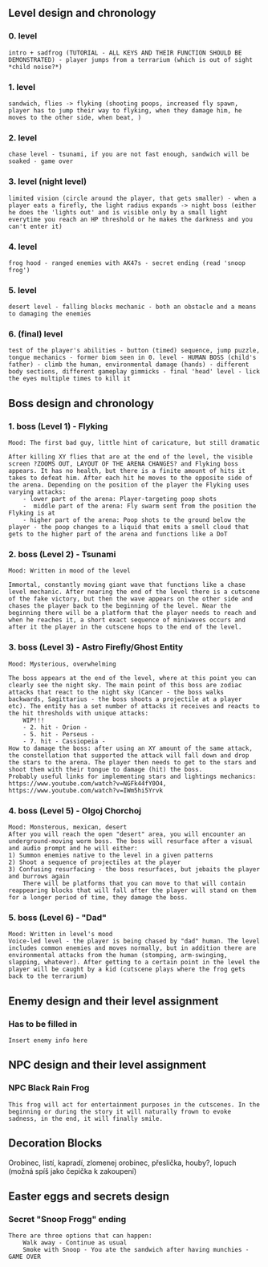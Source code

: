 ## Level design and chronology
### 0. level
    intro + sadfrog (TUTORIAL - ALL KEYS AND THEIR FUNCTION SHOULD BE DEMONSTRATED) - player jumps from a terrarium (which is out of sight *child noise?*)
### 1. level
    sandwich, flies -> flyking (shooting poops, increased fly spawn, player has to jump their way to flyking, when they damage him, he moves to the other side, when beat, )
### 2. level
    chase level - tsunami, if you are not fast enough, sandwich will be soaked - game over
### 3. level (night level)
    limited vision (circle around the player, that gets smaller) - when a player eats a firefly, the light radius expands -> night boss (either he does the 'lights out' and is visible only by a small light everytime you reach an HP threshold or he makes the darkness and you can't enter it) 
### 4. level
    frog hood - ranged enemies with AK47s - secret ending (read 'snoop frog')
### 5. level
    desert level - falling blocks mechanic - both an obstacle and a means to damaging the enemies
### 6. (final) level
    test of the player's abilities - button (timed) sequence, jump puzzle, tongue mechanics - former biom seen in 0. level - HUMAN BOSS (child's father) - climb the human, environmental damage (hands) - different body sections, different gameplay gimmicks - final 'head' level - lick the eyes multiple times to kill it

## Boss design and chronology
### 1. boss (Level 1) - Flyking
    Mood: The first bad guy, little hint of caricature, but still dramatic

    After killing XY flies that are at the end of the level, the visible screen ?ZOOMS OUT, LAYOUT OF THE ARENA CHANGES? and Flyking boss appears. It has no health, but there is a finite amount of hits it takes to defeat him. After each hit he moves to the opposite side of the arena. Depending on the position of the player the Flyking uses varying attacks:
        - lower part of the arena: Player-targeting poop shots
        -  middle part of the arena: Fly swarm sent from the position the Flyking is at
        - higher part of the arena: Poop shots to the ground below the player - the poop changes to a liquid that emits a smell cloud that gets to the higher part of the arena and functions like a DoT
### 2. boss (Level 2) - Tsunami
    Mood: Written in mood of the level
    
    Immortal, constantly moving giant wave that functions like a chase level mechanic. After nearing the end of the level there is a cutscene of the fake victory, but then the wave appears on the other side and chases the player back to the beginning of the level. Near the beginning there will be a platform that the player needs to reach and when he reaches it, a short exact sequence of miniwaves occurs and after it the player in the cutscene hops to the end of the level.
### 3. boss (Level 3) - Astro Firefly/Ghost Entity
    Mood: Mysterious, overwhelming
    
    The boss appears at the end of the level, where at this point you can clearly see the night sky. The main point of this boss are zodiac attacks that react to the night sky (Cancer - the boss walks backwards, Sagittarius - the boss shoots a projectile at a player etc). The entity has a set number of attacks it receives and reacts to the hit thresholds with unique attacks:
        WIP!!!
        - 2. hit - Orion - 
        - 5. hit - Perseus - 
        - 7. hit - Cassiopeia - 
    How to damage the boss: after using an XY amount of the same attack, the constellation that supported the attack will fall down and drop the stars to the arena. The player then needs to get to the stars and shoot them with their tongue to damage (hit) the boss.
    Probably useful links for implementing stars and lightings mechanics: https://www.youtube.com/watch?v=NGFk44fY0O4, https://www.youtube.com/watch?v=IWm5hi5Yrvk
### 4. boss (Level 5) - Olgoj Chorchoj
    Mood: Monsterous, mexican, desert
    After you will reach the open "desert" area, you will encounter an underground-moving worm boss. The boss will resurface after a visual and audio prompt and he will either:
    1) Summon enemies native to the level in a given patterns
    2) Shoot a sequence of projectiles at the player
    3) Confusing resurfacing - the boss resurfaces, but jebaits the player and burrows again
        There will be platforms that you can move to that will contain reappearing blocks that will fall after the player will stand on them for a longer period of time, they damage the boss.
### 5. boss (Level 6) - "Dad"
    Mood: Written in level's mood
    Voice-led level - the player is being chased by "dad" human. The level includes common enemies and moves normally, but in addition there are environmental attacks from the human (stomping, arm-swinging, slapping, whatever). After getting to a certain point in the level the player will be caught by a kid (cutscene plays where the frog gets back to the terrarium)
## Enemy design and their level assignment
### Has to be filled in
    Insert enemy info here

## NPC design and their level assignment
### NPC Black Rain Frog
    This frog will act for entertainment purposes in the cutscenes. In the beginning or during the story it will naturally frown to evoke sadness, in the end, it will finally smile.
    
## Decoration Blocks
Orobinec, listí, kapradí, zlomenej orobinec, přeslička, houby?, lopuch (možná spíš jako čepička k zakoupení)

## Easter eggs and secrets design
### Secret "Snoop Frogg" ending
    There are three options that can happen:
        Walk away - Continue as usual
        Smoke with Snoop - You ate the sandwich after having munchies - GAME OVER
